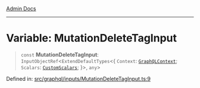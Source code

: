 [Admin Docs](/)

***

# Variable: MutationDeleteTagInput

> `const` **MutationDeleteTagInput**: `InputObjectRef`\<`ExtendDefaultTypes`\<\{ `Context`: [`GraphQLContext`](../../../context/type-aliases/GraphQLContext.md); `Scalars`: [`CustomScalars`](../../../scalars/type-aliases/CustomScalars.md); \}\>, `any`\>

Defined in: [src/graphql/inputs/MutationDeleteTagInput.ts:9](https://github.com/PalisadoesFoundation/talawa-api/blob/5c2e90552414053c7e52a1a2621c3724f43bf6ad/src/graphql/inputs/MutationDeleteTagInput.ts#L9)
